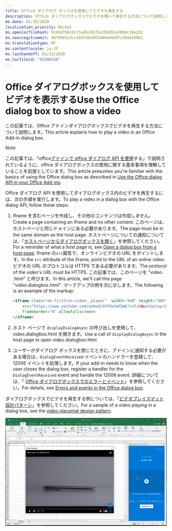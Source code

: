 ```yaml
---
title: Office ダイアログ ボックスを使用してビデオを再生する
description: Office ダイアログボックスでビデオを開いて再生する方法について説明します。
ms.date: 01/29/2020
localization_priority: Normal
ms.openlocfilehash: 9c65dfb9c0cf1adbc827be25b655e380dc39e2d2
ms.sourcegitcommit: 4079903c3cc45b7d8c041509a44e9fc38da399b1
ms.translationtype: MT
ms.contentlocale: ja-JP
ms.lasthandoff: 03/11/2020
ms.locfileid: "42596530"
---
```

# <a name="use-the-office-dialog-box-to-show-a-video"></a><span data-ttu-id="d5de1-103">Office ダイアログボックスを使用してビデオを表示する</span><span class="sxs-lookup"><span data-stu-id="d5de1-103">Use the Office dialog box to show a video</span></span>

<span data-ttu-id="d5de1-104">この記事では、Office アドインダイアログボックスでビデオを再生する方法について説明します。</span><span class="sxs-lookup"><span data-stu-id="d5de1-104">This article explains how to play a video in an Office Add-in dialog box.</span></span>

> [!NOTE]
> <span data-ttu-id="d5de1-105">この記事では、「office[アドインで office ダイアログ API を使用](dialog-api-in-office-add-ins.md)する」で説明されているように、office ダイアログボックスの使用に関する基本事項を理解していることを前提としています。</span><span class="sxs-lookup"><span data-stu-id="d5de1-105">This article presumes you're familiar with the basics of using the Office dialog box as described in [Use the Office dialog API in your Office Add-ins](dialog-api-in-office-add-ins.md).</span></span>

<span data-ttu-id="d5de1-106">Office ダイアログ API を使用してダイアログボックス内のビデオを再生するには、次の手順を実行します。</span><span class="sxs-lookup"><span data-stu-id="d5de1-106">To play a video in a dialog box with the Office dialog API, follow these steps:</span></span>

1. <span data-ttu-id="d5de1-107">Iframe を含むページを作成し、その他のコンテンツは作成しません。</span><span class="sxs-lookup"><span data-stu-id="d5de1-107">Create a page containing an iframe and no other content.</span></span> <span data-ttu-id="d5de1-108">このページは、ホストページと同じドメインにある必要があります。</span><span class="sxs-lookup"><span data-stu-id="d5de1-108">The page must be in the same domain as the host page.</span></span> <span data-ttu-id="d5de1-109">ホストページについての通知については、「[ホストページからダイアログボックスを開く](dialog-api-in-office-add-ins.md#open-a-dialog-box-from-a-host-page)」を参照してください。</span><span class="sxs-lookup"><span data-stu-id="d5de1-109">For a reminder of what a host page is, see [Open a dialog box from a host page](dialog-api-in-office-add-ins.md#open-a-dialog-box-from-a-host-page).</span></span> <span data-ttu-id="d5de1-110">Iframe の`src`属性で、オンラインビデオの URL をポイントします。</span><span class="sxs-lookup"><span data-stu-id="d5de1-110">In the `src` attribute of the iframe, point to the URL of an online video.</span></span> <span data-ttu-id="d5de1-111">ビデオの URL のプロトコルは HTTPS である必要があります。</span><span class="sxs-lookup"><span data-stu-id="d5de1-111">The protocol of the video's URL must be HTTPS.</span></span> <span data-ttu-id="d5de1-112">この記事では、このページを "video. .html" と呼びます。</span><span class="sxs-lookup"><span data-stu-id="d5de1-112">In this article, we'll call this page "video.dialogbox.html".</span></span> <span data-ttu-id="d5de1-113">マークアップの例を次に示します。</span><span class="sxs-lookup"><span data-stu-id="d5de1-113">The following is an example of the markup:</span></span>

    ```HTML
    <iframe class="ms-firstrun-video__player"  width="640" height="360"
        src="https://www.youtube.com/embed/XVfOe5mFbAE?rel=0&autoplay=1"
        frameborder="0" allowfullscreen>
    </iframe>
    ```

2. <span data-ttu-id="d5de1-114">ホスト ページで `displayDialogAsync` の呼び出しを使用して、video.dialogbox.html を開きます。</span><span class="sxs-lookup"><span data-stu-id="d5de1-114">Use a call of `displayDialogAsync` in the host page to open video.dialogbox.html.</span></span>
3. <span data-ttu-id="d5de1-115">ユーザーがダイアログ ボックスを閉じたときに、アドインに通知する必要がある場合は、`DialogEventReceived` イベントのハンドラーを登録して、12006 イベントを処理します。</span><span class="sxs-lookup"><span data-stu-id="d5de1-115">If your add-in needs to know when the user closes the dialog box, register a handler for the `DialogEventReceived` event and handle the 12006 event.</span></span> <span data-ttu-id="d5de1-116">詳細については、「 [Office ダイアログボックスでのエラーとイベント](dialog-handle-errors-events.md)」を参照してください。</span><span class="sxs-lookup"><span data-stu-id="d5de1-116">For details, see [Errors and events in the Office dialog box](dialog-handle-errors-events.md).</span></span>

<span data-ttu-id="d5de1-117">ダイアログボックスでビデオを再生する例については、「[ビデオプレイスマット設計パターン](../design/first-run-experience-patterns.md#video-placemat)」を参照してください。</span><span class="sxs-lookup"><span data-stu-id="d5de1-117">For a sample of a video playing in a dialog box, see the [video placemat design pattern](../design/first-run-experience-patterns.md#video-placemat).</span></span>

![アドインダイアログボックスで再生されるビデオのスクリーンショット](../images/video-placemats-dialog-open.png)
